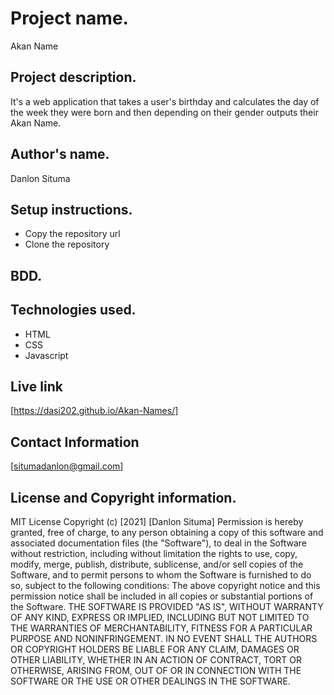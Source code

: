 # Project name.
Akan Name
## Project description.
 It's a web application that takes a user's birthday and calculates the day of the week they were born and then depending on their gender outputs their Akan Name. 
## Author's name.
Danlon Situma
## Setup instructions.
* Copy the repository url
* Clone the repository
## BDD.

## Technologies used.
* HTML
* CSS
* Javascript
## Live link
[https://dasi202.github.io/Akan-Names/]
## Contact Information
[situmadanlon@gmail.com]
## License and Copyright information.
MIT License
Copyright (c) [2021] [Danlon Situma]
Permission is hereby granted, free of charge, to any person obtaining a copy
of this software and associated documentation files (the "Software"), to deal
in the Software without restriction, including without limitation the rights
to use, copy, modify, merge, publish, distribute, sublicense, and/or sell
copies of the Software, and to permit persons to whom the Software is
furnished to do so, subject to the following conditions:
The above copyright notice and this permission notice shall be included in all
copies or substantial portions of the Software.
THE SOFTWARE IS PROVIDED "AS IS", WITHOUT WARRANTY OF ANY KIND, EXPRESS OR
IMPLIED, INCLUDING BUT NOT LIMITED TO THE WARRANTIES OF MERCHANTABILITY,
FITNESS FOR A PARTICULAR PURPOSE AND NONINFRINGEMENT. IN NO EVENT SHALL THE
AUTHORS OR COPYRIGHT HOLDERS BE LIABLE FOR ANY CLAIM, DAMAGES OR OTHER
LIABILITY, WHETHER IN AN ACTION OF CONTRACT, TORT OR OTHERWISE, ARISING FROM,
OUT OF OR IN CONNECTION WITH THE SOFTWARE OR THE USE OR OTHER DEALINGS IN THE
SOFTWARE.
